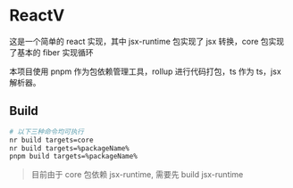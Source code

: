 # ReactV

这是一个简单的 react 实现，其中 jsx-runtime 包实现了 jsx 转换，core 包实现了基本的 fiber 实现循环

本项目使用 pnpm 作为包依赖管理工具，rollup 进行代码打包，ts 作为 ts，jsx 解析器。

## Build

```bash
# 以下三种命令均可执行
nr build targets=core
nr build targets=%packageName%
pnpm build targets=%packageName%
```

> 目前由于 core 包依赖 jsx-runtime, 需要先 build jsx-runtime
